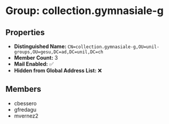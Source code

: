# Group: collection.gymnasiale-g

## Properties

- **Distinguished Name:** `CN=collection.gymnasiale-g,OU=unil-groups,OU=gesu,DC=ad,DC=unil,DC=ch`
- **Member Count:** 3
- **Mail Enabled:** ✅
- **Hidden from Global Address List:** ❌

## Members

- cbessero
- gfredagu
- mvernez2
